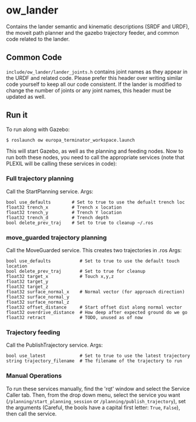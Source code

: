 ow_lander
=========
Contains the lander semantic and kinematic descriptions (SRDF and URDF), the
moveit path planner and the gazebo trajectory feeder, and common code related
to the lander.

Common Code
-----------
`include/ow_lander/lander_joints.h` contains joint names as they appear in the
URDF and related code. Please prefer this header over writing similar code
yourself to keep all our code consistent. If the lander is modified to change
the number of joints or any joint names, this header must be updated as well.

Run it
------
To run along with Gazebo:

`$ roslaunch ow europa_terminator_workspace.launch`

This will start Gazebo, as well as the planning and feeding nodes. Now to run
both these nodes, you need to call the appropriate services (note that PLEXIL
will be calling these services in code):

### Full trajectory planning
Call the StartPlanning service. Args:
```
bool use_defaults        # Set to true to use the defualt trench loc
float32 trench_x         # Trench x location
float32 trench_y         # Trench Y location
float32 trench_d         # Trench depth
bool delete_prev_traj    # Set to true to cleanup ~/.ros
```

### move_guarded trajectory planning
Call the MoveGuarded service. This creates two trajectories in .ros Args:
```
bool use_defaults           # Set to true to use the default touch location
bool delete_prev_traj       # Set to true for cleanup
float32 target_x            # Touch x,y,z
float32 target_y
float32 target_z
float32 surface_normal_x    # Normal vector (for approach direction)
float32 surface_normal_y
float32 surface_normal_z
float32 offset_distance     # Start offset dist along normal vector
float32 overdrive_distance  # How deep after expected ground do we go
float32 retract             # TODO, unused as of now
```

### Trajectory feeding
Call the PublishTrajectory service. Args:
```
bool use_latest             # Set to true to use the latest trajectory 
string trajectory_filename  # The filename of the trajectory to run
```

### Manual Operations
To run these services manually, find the 'rqt' window and select the Service
Caller tab. Then, from the drop down menu, select the service you want
(`/planning/start_planning_session` or `/planning/publish_trajectory`), set the
arguments (Careful, the bools have a capital first letter: `True`, `False`),
then call the service.

